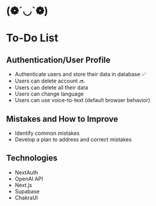 # (❁´◡`❁)

# To-Do List

## Authentication/User Profile

- Authenticate users and store their data in database ✅
- Users can delete account 🔜
- Users can delete all their data
- Users can change language
- Users can use voice-to-text (default browser behavior)


## Mistakes and How to Improve

- Identify common mistakes
- Develop a plan to address and correct mistakes

## Technologies 

 - NextAuth 
 - OpenAI API 
 - Next.js
 - Supabase 
 - ChakraUI 
